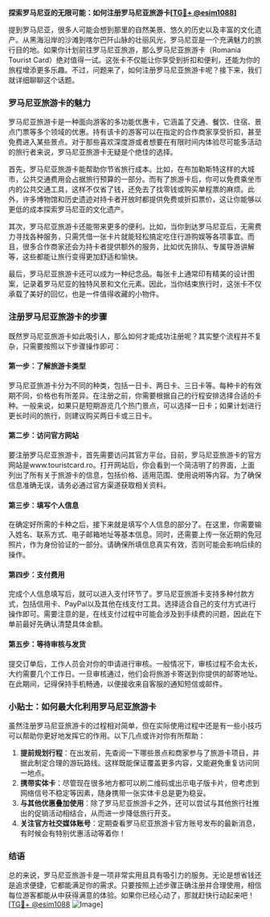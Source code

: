 **探索罗马尼亚的无限可能：如何注册罗马尼亚旅游卡[[TG💪+ @esim1088](https://t.me/s/esim1088)]**

提到罗马尼亚，很多人可能会想到那里的自然美景、悠久的历史以及丰富的文化遗产。从黑海沿岸的沙滩到喀尔巴阡山脉的壮丽风光，罗马尼亚是一个充满魅力的旅行目的地。如果你计划前往罗马尼亚旅游，那么罗马尼亚旅游卡（Romania Tourist Card）绝对值得一试。这张卡不仅能让你享受到折扣和便利，还能为你的旅程增添更多乐趣。不过，问题来了，如何注册罗马尼亚旅游卡呢？接下来，我们就详细聊聊这个话题。

### 罗马尼亚旅游卡的魅力

罗马尼亚旅游卡是一种面向游客的多功能优惠卡，它涵盖了交通、餐饮、住宿、景点门票等多个领域的优惠。持有该卡的游客可以在指定的合作商家享受折扣，甚至免费进入某些景点。对于那些喜欢深度游或者想要在有限时间内体验尽可能多活动的旅行者来说，罗马尼亚旅游卡无疑是个绝佳的选择。

首先，罗马尼亚旅游卡能帮助你节省旅行成本。比如，在布加勒斯特这样的大城市，公共交通费用会占据旅行预算的一部分。而有了旅游卡后，你可以免费乘坐市内的公共交通工具，这样不仅省了钱，还免去了找零钱或购买单程票的麻烦。此外，许多博物馆和历史遗迹对持卡者开放时都提供免费或折扣票价，这让你能够以更低的成本探索罗马尼亚的文化遗产。

其次，罗马尼亚旅游卡还能带来更多的便利。比如，当你到达罗马尼亚后，无需费力寻找各种服务，只需凭借一张卡片就能轻松搞定吃住行游购娱等各项事宜。而且，很多合作商家还会为持卡者提供额外的服务，比如优先排队、专属导游讲解等，这些都能让旅行变得更加舒适和愉快。

最后，罗马尼亚旅游卡还可以成为一种纪念品。每张卡上通常印有精美的设计图案，记录着罗马尼亚的独特风景和文化元素。因此，当你结束旅行时，这张卡不仅承载了美好的回忆，也是一件值得收藏的小物件。

### 注册罗马尼亚旅游卡的步骤

既然罗马尼亚旅游卡如此吸引人，那么如何才能成功注册呢？其实整个流程并不复杂，只需要按照以下步骤操作即可：

#### 第一步：了解旅游卡类型

罗马尼亚旅游卡分为不同的种类，包括一日卡、两日卡、三日卡等。每种卡的有效期不同，价格也有所差异。在注册之前，你需要根据自己的行程安排选择合适的卡种。一般来说，如果只是短期游览几个热门景点，可以选择一日卡；如果计划进行更长时间的旅行，则建议购买两日卡或三日卡。

#### 第二步：访问官方网站

要注册罗马尼亚旅游卡，首先需要访问其官方平台。目前，罗马尼亚旅游卡的官方网站是www.touristcard.ro。打开网站后，你会看到一个简洁明了的界面，上面列出了所有关于旅游卡的信息，包括价格、适用范围、使用说明等内容。为了确保信息准确无误，请务必通过官方渠道获取相关资料。

#### 第三步：填写个人信息

在确定好所需的卡种之后，接下来就是填写个人信息的部分了。在这里，你需要输入姓名、联系方式、电子邮箱地址等基本信息。同时，还需要上传一张近期的免冠照片，作为身份验证的一部分。请确保所填信息真实有效，否则可能会影响后续的操作。

#### 第四步：支付费用

完成个人信息填写后，就可以进入支付环节了。罗马尼亚旅游卡支持多种付款方式，包括信用卡、PayPal以及其他在线支付工具。选择适合自己的支付方式进行操作即可。需要注意的是，在线支付过程中可能会涉及到手续费的问题，因此在下单前最好先确认清楚具体金额。

#### 第五步：等待审核与发货

提交订单后，工作人员会对你的申请进行审核。一般情况下，审核过程不会太长，大约需要几个工作日。一旦审核通过，他们会将旅游卡寄送到你提供的邮寄地址。在此期间，记得保持手机畅通，以便接收来自客服的通知短信或邮件。

### 小贴士：如何最大化利用罗马尼亚旅游卡

虽然注册罗马尼亚旅游卡的过程相对简单，但在实际使用过程中还是有一些小技巧可以帮助你更好地发挥它的作用。以下几点或许对你有所帮助：

1. **提前规划行程**：在出发前，先查阅一下哪些景点和商家参与了旅游卡项目，并据此制定合理的游玩路线。这样既能保证覆盖更多内容，又能避免重复访问同一地点。
2. **携带实体卡**：尽管现在很多地方都可以刷二维码或出示电子版卡片，但考虑到网络信号不稳定等因素，随身携带一张实体卡总是更为稳妥。
3. **与其他优惠叠加使用**：除了罗马尼亚旅游卡之外，还可以尝试与其他旅行社推出的促销活动相结合，从而进一步降低旅行开支。
4. **关注官方社交媒体账号**：定期查看罗马尼亚旅游卡官方账号发布的最新消息，有时候会有特别优惠活动等着你！

### 结语

总的来说，罗马尼亚旅游卡是一项非常实用且具有吸引力的服务。无论是想省钱还是追求便捷，它都能满足你的需求。只要按照上述步骤正确注册并合理使用，相信每位游客都能从中获得满意的体验。如果你已经心动了，那就赶快行动起来吧！[[TG💪+ @esim1088](https://t.me/s/esim1088) ![Image](https://i.postimg.cc/4NQfJmqS/Snipaste-2025-05-13-00-14-12.png)]